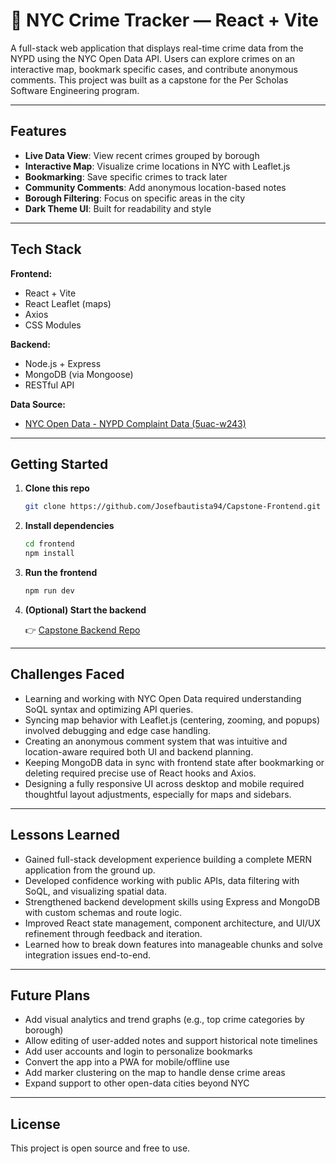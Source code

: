 # 🗽 NYC Crime Tracker — React + Vite

A full-stack web application that displays real-time crime data from the NYPD using the NYC Open Data API. Users can explore crimes on an interactive map, bookmark specific cases, and contribute anonymous comments. This project was built as a capstone for the Per Scholas Software Engineering program.

---

##  Features

-  **Live Data View**: View recent crimes grouped by borough  
-  **Interactive Map**: Visualize crime locations in NYC with Leaflet.js  
-  **Bookmarking**: Save specific crimes to track later  
-  **Community Comments**: Add anonymous location-based notes  
-  **Borough Filtering**: Focus on specific areas in the city  
-  **Dark Theme UI**: Built for readability and style

---

##  Tech Stack

**Frontend:**
- React + Vite
- React Leaflet (maps)
- Axios
- CSS Modules

**Backend:**
- Node.js + Express
- MongoDB (via Mongoose)
- RESTful API

**Data Source:**
- [NYC Open Data - NYPD Complaint Data (5uac-w243)](https://data.cityofnewyork.us/Public-Safety/NYPD-Complaint-Data-Current-Year-To-Date-/5uac-w243)

---

##  Getting Started

1. **Clone this repo**

   ```bash
   git clone https://github.com/Josefbautista94/Capstone-Frontend.git
   ```

2. **Install dependencies**

   ```bash
   cd frontend
   npm install
   ```

3. **Run the frontend**

   ```bash
   npm run dev
   ```

4. **(Optional) Start the backend**

   👉 [Capstone Backend Repo](https://github.com/Josefbautista94/Capstone-Backend)

---

##  Challenges Faced

- Learning and working with NYC Open Data required understanding SoQL syntax and optimizing API queries.
- Syncing map behavior with Leaflet.js (centering, zooming, and popups) involved debugging and edge case handling.
- Creating an anonymous comment system that was intuitive and location-aware required both UI and backend planning.
- Keeping MongoDB data in sync with frontend state after bookmarking or deleting required precise use of React hooks and Axios.
- Designing a fully responsive UI across desktop and mobile required thoughtful layout adjustments, especially for maps and sidebars.

---

##  Lessons Learned

- Gained full-stack development experience building a complete MERN application from the ground up.
- Developed confidence working with public APIs, data filtering with SoQL, and visualizing spatial data.
- Strengthened backend development skills using Express and MongoDB with custom schemas and route logic.
- Improved React state management, component architecture, and UI/UX refinement through feedback and iteration.
- Learned how to break down features into manageable chunks and solve integration issues end-to-end.

---

##  Future Plans

- Add visual analytics and trend graphs (e.g., top crime categories by borough)
- Allow editing of user-added notes and support historical note timelines
- Add user accounts and login to personalize bookmarks
- Convert the app into a PWA for mobile/offline use
- Add marker clustering on the map to handle dense crime areas
- Expand support to other open-data cities beyond NYC

---

##  License

This project is open source and free to use.
